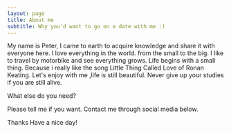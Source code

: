 ```yaml
---
layout: page
title: About me
subtitle: Why you'd want to go on a date with me :)
---
```


My name is Peter, I came to earth to acquire knowledge and share it with everyone here.
I love everything in the world. from the small to the big. I like to travel by motorbike and see
everything grows. Life begins with a small thing. Because i really like the song Little Thing Called Love of Ronan Keating.
Let's enjoy with me ,life is still beautiful. Never give up your studies if you are still alive.

What else do you need?

Please tell me if you want. Contact me through social media below. 

Thanks Have a nice day!